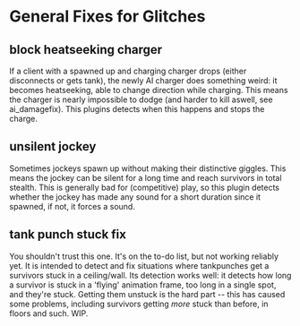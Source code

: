 General Fixes for Glitches
==========================

block heatseeking charger
-------------------------
If a client with a spawned up and charging charger drops (either disconnects or gets tank), the newly AI charger does something weird: it becomes heatseeking, able to change direction while charging. This means the charger is nearly impossible to dodge (and harder to kill aswell, see ai_damagefix). This plugins detects when this happens and stops the charge.


unsilent jockey
---------------
Sometimes jockeys spawn up without making their distinctive giggles. This means the jockey can be silent for a long time and reach survivors in total stealth. This is generally bad for (competitive) play, so this plugin detects whether the jockey has made any sound for a short duration since it spawned, if not, it forces a sound.


tank punch stuck fix
--------------------
You shouldn't trust this one. It's on the to-do list, but not working reliably yet. It is intended to detect and fix situations where tankpunches get a survivors stuck in a ceiling/wall. Its detection works well: it detects how long a survivor is stuck in a 'flying' animation frame, too long in a single spot, and they're stuck. Getting them unstuck is the hard part -- this has caused some problems, including survivors getting *more* stuck than before, in floors and such. WIP.
